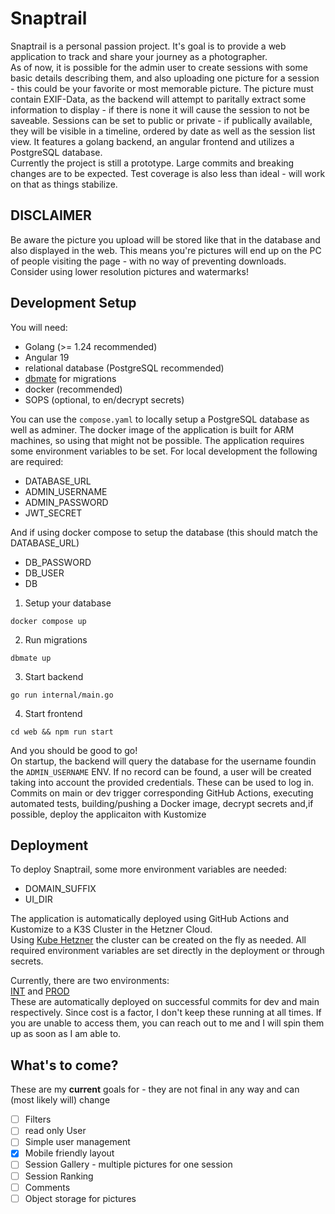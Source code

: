 # Snaptrail

Snaptrail is a personal passion project. It's goal is to provide a web application to track and share your journey as a photographer.\
As of now, it is possible for the admin user to create sessions with some basic details describing them, and also uploading one picture for a session - this could be your favorite or most memorable picture. The picture must contain EXIF-Data, as the backend will attempt to paritally extract some information to display - if there is none it will cause the session to not be saveable.
Sessions can be set to public or private - if publically available, they will be visible in a timeline, ordered by date as well as the session list view.
It features a golang backend, an angular frontend and utilizes a PostgreSQL database.\
Currently the project is still a prototype. Large commits and breaking changes are to be expected. Test coverage is also less than ideal - will work on that as things stabilize.

## DISCLAIMER

Be aware the picture you upload will be stored like that in the database and also displayed in the web.
This means you're pictures will end up on the PC of people visiting the page - with no way of preventing downloads. Consider using lower resolution pictures and watermarks!

## Development Setup

You will need:

- Golang (>= 1.24 recommended)
- Angular 19
- relational database (PostgreSQL recommended)
- [dbmate](https://github.com/amacneil/dbmate) for migrations
- docker (recommended)
- SOPS (optional, to en/decrypt secrets)

You can use the `compose.yaml` to locally setup a PostgreSQL database as well as adminer.
The docker image of the application is built for ARM machines, so using that might not be possible.
The application requires some environment variables to be set.
For local development the following are required:

- DATABASE_URL
- ADMIN_USERNAME
- ADMIN_PASSWORD
- JWT_SECRET

And if using docker compose to setup the database (this should match the DATABASE_URL)

- DB_PASSWORD
- DB_USER
- DB

1. Setup your database

```
docker compose up
```

2. Run migrations

```
dbmate up
```

3. Start backend

```
go run internal/main.go
```

4. Start frontend

```
cd web && npm run start
```

And you should be good to go!\
On startup, the backend will query the database for the username foundin the `ADMIN_USERNAME` ENV. If no record can be found, a user will be created taking into account the provided credentials. These can be used to log in.\
Commits on main or dev trigger corresponding GitHub Actions, executing automated tests, building/pushing a Docker image, decrypt secrets and,if possible, deploy the applicaiton with Kustomize

## Deployment

To deploy Snaptrail, some more environment variables are needed:

- DOMAIN_SUFFIX
- UI_DIR

The application is automatically deployed using GitHub Actions and Kustomize to a K3S Cluster in the Hetzner Cloud.\
Using [Kube Hetzner](https://github.com/kube-hetzner/terraform-hcloud-kube-hetzner) the cluster can be created on the fly as needed.
All required environment variables are set directly in the deployment or through secrets.

Currently, there are two environments:\
[INT](https://int.snaptrail.markusharder.com/ui/) and [PROD](https://snaptrail.markusharder.com/ui/)\
These are automatically deployed on successful commits for dev and main respectively.
Since cost is a factor, I don't keep these running at all times. If you are unable to access them, you can reach out to me and I will spin them up as soon as I am able to.

## What's to come?

These are my **current** goals for - they are not final in any way and can (most likely will) change

- [ ] Filters
- [ ] read only User
- [ ] Simple user management
- [x] Mobile friendly layout
- [ ] Session Gallery - multiple pictures for one session
- [ ] Session Ranking
- [ ] Comments
- [ ] Object storage for pictures
